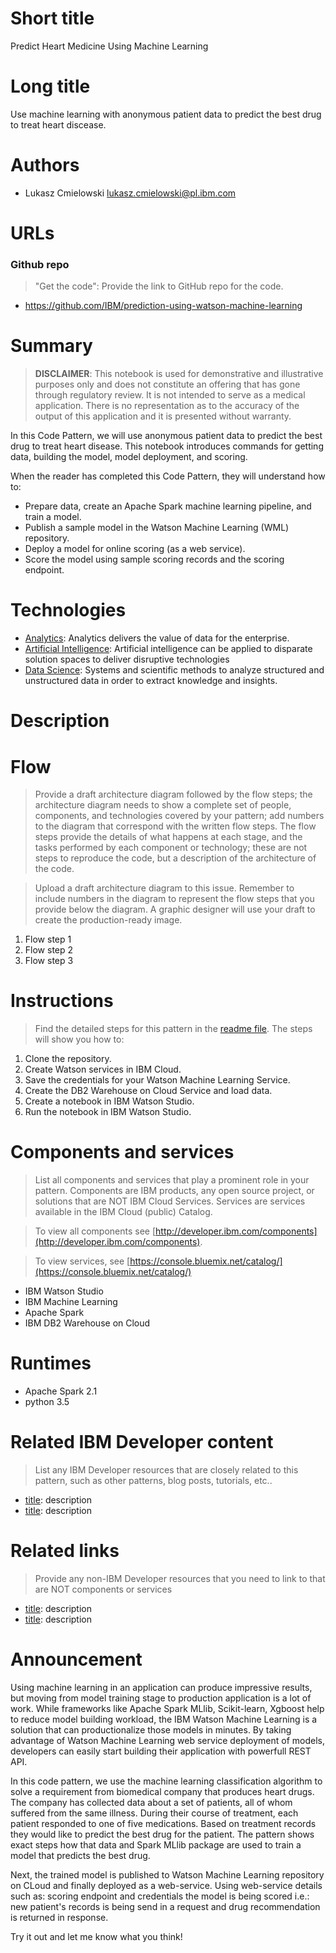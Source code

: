 
# Short title

Predict Heart Medicine Using Machine Learning

# Long title

Use machine learning with anonymous patient data to predict the best drug to treat heart discease.

# Authors

* Lukasz Cmielowski lukasz.cmielowski@pl.ibm.com

# URLs

### Github repo

> "Get the code": Provide the link to GitHub repo for the code.

* https://github.com/IBM/prediction-using-watson-machine-learning

# Summary

> **DISCLAIMER**: This notebook is used for demonstrative and illustrative purposes only and does not constitute an offering that has gone through regulatory review. It is not intended to serve as a medical application. There is no representation as to the accuracy of the output of this application and it is presented without warranty.

In this Code Pattern, we will use anonymous patient data to predict the best drug to treat heart disease. This notebook introduces commands for getting data, building the model, model deployment, and scoring.

When the reader has completed this Code Pattern, they will understand how to:

* Prepare data, create an Apache Spark machine learning pipeline, and train a model.
* Publish a sample model in the Watson Machine Learning (WML) repository.
* Deploy a model for online scoring (as a web service).
* Score the model using sample scoring records and the scoring endpoint.

# Technologies

* [Analytics](https://developer.ibm.com/watson/): Analytics delivers the value of data for the enterprise.
* [Artificial Intelligence](https://medium.com/ibm-watson): Artificial intelligence can be applied to disparate solution spaces to deliver disruptive technologies
* [Data Science](https://medium.com/ibm-watson): Systems and scientific methods to analyze structured and unstructured data in order to extract knowledge and insights.

# Description

# Flow

> Provide a draft architecture diagram followed by the flow steps; the architecture diagram needs to show a complete set of people, components, and technologies covered by your pattern; add numbers to the diagram that correspond with the written flow steps. The flow steps provide the  details of what happens at each stage, and the tasks performed by each component or technology; these are not steps to reproduce the code, but a description of the architecture of the code.

> Upload a draft architecture diagram to this issue. Remember to include numbers in the diagram to represent the flow steps that you provide below the diagram. A graphic designer will use your draft to create the production-ready image.

1. Flow step 1
2. Flow step 2
3. Flow step 3

# Instructions

> Find the detailed steps for this pattern in the [readme file](https://github.com/IBM/prediction-using-watson-machine-learning/blob/master/README.md). The steps will show you how to:

1. Clone the repository.
1. Create Watson services in IBM Cloud.
1. Save the credentials for your Watson Machine Learning Service.
1. Create the DB2 Warehouse on Cloud Service and load data.
1. Create a notebook in IBM Watson Studio.
1. Run the notebook in IBM Watson Studio.

# Components and services

> List all components and services that play a prominent role in your pattern. Components are IBM products, any open source project, or solutions that are NOT IBM Cloud Services. Services are services available in the IBM Cloud (public) Catalog.

> To view all components see [http://developer.ibm.com/components](http://developer.ibm.com/components).

> To view services, see [https://console.bluemix.net/catalog/](https://console.bluemix.net/catalog/)

* IBM Watson Studio
* IBM Machine Learning
* Apache Spark
* IBM DB2 Warehouse on Cloud

# Runtimes

* Apache Spark 2.1
* python 3.5

# Related IBM Developer content

> List any IBM Developer resources that are closely related to this pattern, such as other patterns, blog posts, tutorials, etc..

* [title](url): description
* [title](url): description

# Related links

> Provide any non-IBM Developer resources that you need to link to that are NOT components or services

* [title](url): description
* [title](url): description

# Announcement
Using machine learning in an application can produce impressive results, but moving from model training stage to production application is a lot of work. While frameworks like Apache Spark MLlib, Scikit-learn, Xgboost help to reduce model building workload, the IBM Watson Machine Learning is a solution that can productionalize those models in minutes. By taking advantage of Watson Machine Learning web service deployment of models, developers can easily start building their application with powerfull REST API.

In this code pattern, we use the machine learning classification algorithm to solve a requirement from biomedical company that produces heart drugs. The company has collected data about a set of patients, all of whom suffered from the same illness. During their course of treatment, each patient responded to one of five medications. Based on treatment records they would like to predict the best drug for the patient. 
The pattern shows exact steps how that data and Spark MLlib package are used to train a model that predicts the best drug.


Next, the trained model is published to Watson Machine Learning repository on CLoud and finally deployed as a web-service.
Using web-service details such as: scoring endpoint and credentials the model is being scored i.e.: new patient's records is being send in a request and drug recommendation is returned in response.

Try it out and let me know what you think!
